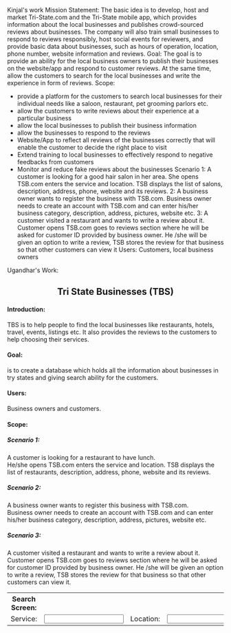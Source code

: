 Kinjal's work
Mission Statement:
The basic idea is to develop, host and market Tri-State.com and the Tri-State mobile app, which provides information about the local businesses and publishes crowd-sourced reviews about businesses. The company will also train small businesses to respond to reviews responsibly, host social events for reviewers, and provide basic data about businesses, such as hours of operation, location, phone number, website information and reviews.
Goal:
The goal is to provide an ability for the local business owners to publish their businesses on the website/app and respond to customer reviews. At the same time, allow the customers to search for the local businesses and write the experience in form of reviews.
Scope:
* provide a platform for the customers to search local businesses for their individual needs like a saloon, restaurant, pet grooming parlors etc.
* allow the customers to write reviews about their experience at a particular business
* allow the local businesses to publish their business information
* allow the businesses to respond to the reviews
* Website/App to reflect all reviews of the businesses correctly that will enable the customer to decide the right place to visit
* Extend training to local businesses to effectively respond to negative feedbacks from customers
* Monitor and reduce fake reviews about the businesses
Scenario
1: A customer is looking for a good hair salon in her area. She opens TSB.com enters the service and location. TSB displays the list of salons, description, address, phone, website and its reviews.
2: A business owner wants to register the business with TSB.com. Business owner needs to create an account with TSB.com and can enter his/her business category, description, address, pictures, website etc.
3: A customer visited a restaurant and wants to write a review about it. Customer opens TSB.com goes to reviews section where he will be asked for customer ID provided by business owner. He /she will be given an option to write a review, TSB stores the review for that business so that other customers can view it
Users: Customers, local business owners 


Ugandhar's Work:
<html>
<body>
<h2 align='center' >Tri State Businesses (TBS)</h2>
<h4>Introduction:</h4>
<p>TBS is to help people to find the local businesses like restaurants, hotels, travel, events, listings etc.  It also provides the reviews to the customers to help choosing their services.</P>
<h4>Goal:</h4>
 is to create a database which holds all the information about businesses in try states and giving search ability for the customers.
<h4>Users:</h4>
  Business owners and customers.
  
  <h4>Scope:</h4>
<h5>Scenario 1:</h5> 
A customer is looking for a restaurant to have lunch.<br>
He/she opens TSB.com enters the service and location. TSB displays the list of restaurants, description, address, phone, website and its reviews.
<h5>Scenario 2:</h5>
A business owner wants to register this business with TSB.com. <br>
Business owner needs to create an account with TSB.com and can enter his/her business category, description, address, pictures, website etc.
<h5>Scenario 3:</h5>
A customer visited a restaurant and wants to write a review about it.<br>
Customer opens TSB.com goes to reviews section where he will be asked for customer ID provided by business owner.  He /she will be given an option to write a review, TSB stores the review for that business so that other customers can view it.

<table>
    <th>Search Screen:</th>
    <tr>
      <td>Service:</td><td><input type='text' name='service'></td> 
      <td>Location:</td><td><input type='text' name='location'></td>
    </tr>
</table>
  </body>
  </html>
